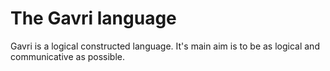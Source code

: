 # The Gavri language
Gavri is a logical constructed language. It's main aim is to be as logical and communicative as possible.
